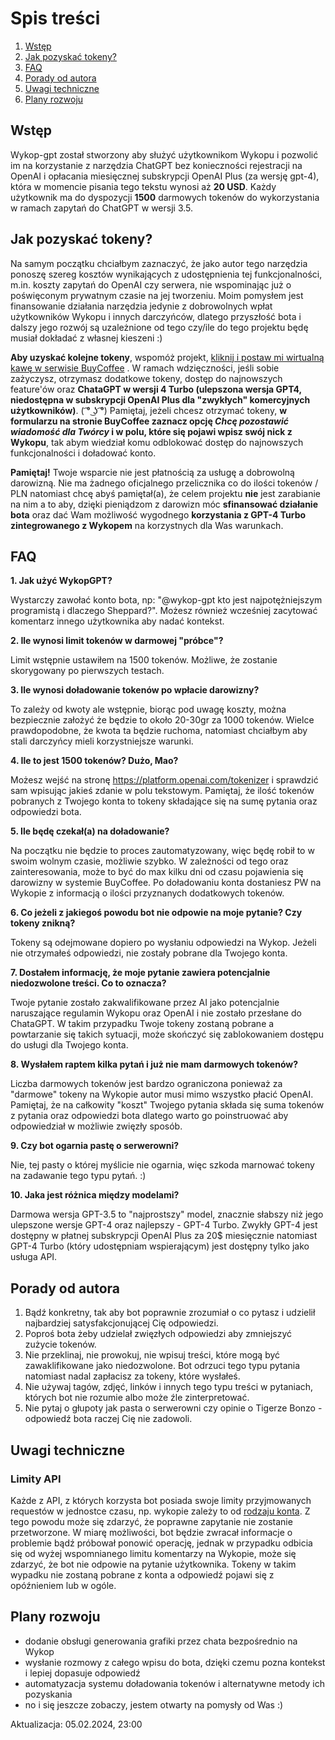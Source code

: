 
# Spis treści
1. [Wstęp](#wstep)
2. [Jak pozyskać tokeny?](#jak-pozyskać-tokeny?)
3. [FAQ](#faq)
4. [Porady od autora](#porady-od-autora)
5. [Uwagi techniczne](#uwagi-techniczne)
6. [Plany rozwoju](#plany-rozwoju)


## Wstęp
Wykop-gpt został stworzony aby służyć użytkownikom Wykopu i pozwolić im na korzystanie z narzędzia ChatGPT bez konieczności rejestracji na OpenAI i opłacania miesięcznej subskrypcji OpenAI Plus (za wersję gpt-4), która w momencie pisania tego tekstu wynosi aż **20 USD**. Każdy użytkownik ma do dyspozycji **1500** darmowych tokenów do wykorzystania w ramach zapytań do ChatGPT w wersji 3.5. 

## Jak pozyskać tokeny? 
Na samym początku chciałbym zaznaczyć, że jako autor tego narzędzia ponoszę szereg kosztów wynikających z udostępnienia tej funkcjonalności, m.in. koszty zapytań do OpenAI czy serwera, nie wspominając już o poświęconym prywatnym czasie na jej tworzeniu. Moim pomysłem jest finansowanie działania narzędzia jedynie z dobrowolnych wpłat użytkowników Wykopu i innych darczyńców, dlatego przyszłość bota i dalszy jego rozwój są uzależnione od tego czy/ile do tego projektu będę musiał dokładać z własnej kieszeni :)  

**Aby uzyskać kolejne tokeny**, wspomóż projekt, [kliknij i postaw mi wirtualną kawę w serwisie BuyCoffee](https://buycoffee.to/sheppard30) . W ramach wdzięczności, jeśli sobie zażyczysz, otrzymasz dodatkowe tokeny, dostęp do najnowszych feature'ów oraz **ChataGPT w wersji 4 Turbo (ulepszona wersja GPT4, niedostępna w subskrypcji OpenAI Plus dla "zwykłych" komercyjnych użytkowników)**.  ( ͡° ͜ʖ ͡°) Pamiętaj, jeżeli chcesz otrzymać tokeny, **w formularzu na stronie BuyCoffee zaznacz opcję *Chcę pozostawić wiadomość dla Twórcy* i w polu, które się pojawi wpisz swój nick z Wykopu**, tak abym wiedział komu odblokować dostęp do najnowszych funkcjonalności i doładować konto.

**Pamiętaj!** Twoje wsparcie nie jest płatnością za usługę a dobrowolną darowizną. Nie ma żadnego oficjalnego przelicznika co do ilości tokenów / PLN natomiast chcę abyś pamiętał(a), że celem projektu **nie** jest zarabianie na nim a to aby, dzięki pieniądzom z darowizn móc **sfinansować działanie bota** oraz dać Wam możliwość wygodnego **korzystania z GPT-4 Turbo zintegrowanego z Wykopem** na korzystnych dla Was warunkach.

## FAQ
**1.  Jak użyć WykopGPT?**

Wystarczy zawołać konto bota, np: "@wykop-gpt kto jest najpotężniejszym programistą i dlaczego Sheppard?". Możesz również wcześniej zacytować komentarz innego użytkownika aby nadać kontekst.

**2.  Ile wynosi limit tokenów w darmowej "próbce"?**

Limit wstępnie ustawiłem na 1500 tokenów. Możliwe, że zostanie skorygowany po pierwszych testach.

**3.  Ile wynosi doładowanie tokenów po wpłacie darowizny?**

To zależy od kwoty ale wstępnie, biorąc pod uwagę koszty, można bezpiecznie założyć że będzie to około 20-30gr za 1000 tokenów. Wielce prawdopodobne, że kwota ta będzie ruchoma, natomiast chciałbym aby stali darczyńcy mieli korzystniejsze warunki.

**4.  Ile to jest 1500 tokenów? Dużo, Mao?**

Możesz wejść na stronę https://platform.openai.com/tokenizer i sprawdzić sam wpisując jakieś zdanie w polu tekstowym. Pamiętaj, że ilość tokenów pobranych z Twojego konta to tokeny składające się na sumę pytania oraz odpowiedzi bota. 

**5.  Ile będę czekał(a) na doładowanie?**

Na początku nie będzie to proces zautomatyzowany, więc będę robił to w swoim wolnym czasie, możliwie szybko. W zależności od tego oraz zainteresowania, może to być do max kilku dni od czasu pojawienia się darowizny w systemie BuyCoffee. Po doładowaniu konta dostaniesz PW na Wykopie z informacją o ilości przyznanych dodatkowych tokenów. 

**6. Co jeżeli z jakiegoś powodu bot nie odpowie na moje pytanie? Czy tokeny znikną?**

Tokeny są odejmowane dopiero po wysłaniu odpowiedzi na Wykop. Jeżeli nie otrzymałeś odpowiedzi, nie zostały pobrane dla Twojego konta.

 **7. Dostałem informację, że moje pytanie zawiera potencjalnie niedozwolone treści. Co to oznacza?**
 
 Twoje pytanie zostało zakwalifikowane przez AI jako potencjalnie naruszające regulamin Wykopu oraz OpenAI i nie zostało przesłane do ChataGPT. W takim przypadku Twoje tokeny zostaną pobrane a powtarzanie się takich sytuacji, może skończyć się zablokowaniem dostępu do usługi dla Twojego konta. 

 **8. Wysłałem raptem kilka pytań i już nie mam darmowych tokenów?**
 
Liczba darmowych tokenów jest bardzo ograniczona ponieważ za "darmowe" tokeny na Wykopie autor musi mimo wszystko płacić OpenAI. Pamiętaj, że na całkowity "koszt" Twojego pytania składa się suma tokenów z pytania oraz odpowiedzi bota dlatego warto go poinstruować aby odpowiedział w możliwie zwięzły sposób.

 **9. Czy bot ogarnia pastę o serwerowni?**

 Nie, tej pasty o której myślicie nie ogarnia, więc szkoda marnować tokeny na zadawanie tego typu pytań. :)

**10. Jaka jest różnica między modelami?**

Darmowa wersja GPT-3.5 to "najprostszy" model, znacznie słabszy niż jego ulepszone wersje GPT-4 oraz najlepszy - GPT-4 Turbo. Zwykły GPT-4 jest dostępny w płatnej subskrypcji OpenAI Plus za 20$ miesięcznie natomiast GPT-4 Turbo (który udostępniam wspierającym) jest dostępny tylko jako usługa API.

## Porady od autora

1. Bądź konkretny, tak aby bot poprawnie zrozumiał o co pytasz i udzielił najbardziej satysfakcjonującej Cię odpowiedzi.
2. Poproś bota żeby udzielał zwięzłych odpowiedzi aby zmniejszyć zużycie tokenów.
3. Nie przeklinaj, nie prowokuj, nie wpisuj treści, które mogą być zawaklifikowane jako niedozwolone. Bot odrzuci tego typu pytania natomiast nadal zapłacisz za tokeny, które wysłałeś.
4. Nie używaj tagów, zdjęć, linków i innych tego typu treści w pytaniach, których bot nie rozumie albo może źle zinterpretować.
5. Nie pytaj o głupoty jak pasta o serwerowni czy opinie o Tigerze Bonzo - odpowiedź bota raczej Cię nie zadowoli.

## Uwagi techniczne

### Limity API

Każde z API, z których korzysta bot posiada swoje limity przyjmowanych requestów w jednostce czasu, np. wykopie zależy to od [rodzaju konta](https://wykop.pl/faq/konto#limity-na-koncie). Z tego powodu może się zdarzyć, że poprawne zapytanie nie zostanie przetworzone. W miarę możliwości, bot będzie zwracał informacje o problemie bądź próbował ponowić operację, jednak w przypadku odbicia się od wyżej wspomnianego limitu komentarzy na Wykopie, może się zdarzyć, że bot nie odpowie na pytanie użytkownika. Tokeny w takim wypadku nie zostaną pobrane z konta a odpowiedź pojawi się z opóźnieniem lub w ogóle.


## Plany rozwoju

- dodanie obsługi generowania grafiki przez chata bezpośrednio na Wykop
- wysłanie rozmowy z całego wpisu do bota, dzięki czemu pozna kontekst i lepiej dopasuje odpowiedź
- automatyzacja systemu doładowania tokenów i alternatywne metody ich pozyskania
- no i  się jeszcze zobaczy, jestem otwarty na pomysły od Was :)

Aktualizacja: 05.02.2024, 23:00






